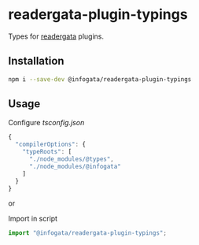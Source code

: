 # readergata-plugin-typings

<!--- [![npm (scoped)](https://img.shields.io/npm/v/@infogata/readergata-plugin-typings)](https://www.npmjs.com/package/@infogata/readergata-plugin-typings) -->

Types for [readergata](https://gitlab.com/elijahgreen/readergata) plugins.

## Installation

```sh
npm i --save-dev @infogata/readergata-plugin-typings
```

## Usage

Configure _tsconfig.json_

```js
{
  "compilerOptions": {
    "typeRoots": [
      "./node_modules/@types",
      "./node_modules/@infogata"
    ]
  }
}
```

or

Import in script

```js
import "@infogata/readergata-plugin-typings";
```
